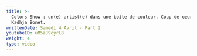```yaml
---
title: >-
  Colors Show : un(e) artist(e) dans une boîte de couleur. Coup de cœur pour
  Kadhja Bonet.
writtenDate: Samedi 4 Avril - Part 2
youtubeID: uM5zJ9cyrL8
weight: 4
type: video
---
```

